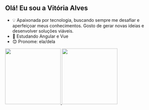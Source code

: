 ## Olá! Eu sou a Vitória Alves
- 💡 Apaixonada por tecnologia, buscando sempre me desafiar e aperfeiçoar meus conhecimentos. 
Gosto de gerar novas ideias e desenvolver soluções viáveis.
- 🌱 Estudando Angular e Vue
- 😊 Pronome: ela/dela

          

<div>
  <a href="https://github.com/vitoriaalvs" /> 
  <img height="180em" src="https://github-readme-stats.vercel.app/api?username=vitoriaalvs&show_icons=true&theme=dark&include_all_comits-true&count_private-true">
  <img height="180em" src="https://github-readme-stats.vercel.app/api/top-langs/?username=vitoriaalvs&layout=compact&langs_count=16&theme=dark">
 <div>
 <!---
  <div style="display: inline_block"<br>
   <img align="center" alt="Vi-JS" height="30"whidht="40" src="">
   <img align="center" alt="Vi-HTML height="30"whidht="40" src="">  
   <img align="center" alt="Vi-CSS height="30"whidht="40" src="">
   <img align="center" alt="Vi-TS height="30"whidht="40" src="">
   <img align="center" alt="Vi-JAVA" height="30"whidht="40" src=""
   <img align="center" alt="Vi-ANGULAR"height="30" whidht="40" src=""
   <img align="center" alt="Vi-VUE" height="30"whidht="40" src=""
   <img align="center" alt="Vi-SQL" height="30"whidht="40" src="" --->

<!---
vitoriaalvs/vitoriaalvs is a ✨ special ✨ repository because its `README.md` (this file) appears on your GitHub profile.
You can click the Preview link to take a look at your changes.
--->
